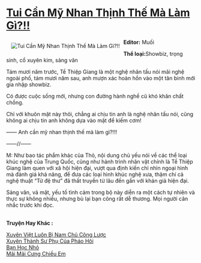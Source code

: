 <a href="https://utruyen.com/tui-can-my-nhan-thinh-the-ma-lam-gi/21821/" title="Tui Cần Mỹ Nhan Thịnh Thế Mà Làm Gì?!!"><h1>Tui Cần Mỹ Nhan Thịnh Thế Mà Làm Gì?!!</h1></a><div style="display:table"><img align="right" style="float: left; padding: 10px;" src="https://utruyen.com/images/story/200x260/tui-can-my-nhan-thinh-the-ma-lam-gi.jpg" alt="Tui Cần Mỹ Nhan Thịnh Thế Mà Làm Gì?!!"><b>Editor:</b> Muối<p></p><b>Thể loại:</b>Showbiz, trọng sinh, cổ xuyên kim, sảng văn<p></p>Tám mươi năm trước, Tề Thiệp Giang là một nghệ nhân tấu nói mãi nghệ ngoài phố, tám mươi năm sau, anh mượn xác hoàn hồn vào một tân binh mới gia nhập showbiz.<p></p>Có được cuộc sống mới, nhưng con đường hành nghề cũ khó khăn chất chồng.<p></p>Chỉ với khuôn mặt này thôi, chẳng ai chịu tin anh là nghệ nhân tấu nói, cũng không ai chịu tin anh không dựa vào mặt để kiếm cơm!<p></p>—— Anh cần mỹ nhan thịnh thế mà làm gì?!!!<p></p>——//——<p></p>M: Như bao tác phẩm khác của Thỏ, nội dung chủ yếu nói về các thể loại khúc nghệ của Trung Quốc, cũng như hành trình nhân vật chính là Tề Thiệp Giang làm quen với xã hội hiện đại, vượt qua định kiến chỉ nhìn ngoại hình mà đánh giá khả năng, để đưa các loại hình khúc nghệ xưa, thậm chí cả nghệ thuật “Tử đệ thư” đã thất truyền từ lâu đến gần với khán giả hiện đại.<p></p>Sảng văn, vả mặt, yếu tố tình cảm trong bộ này diễn ra một cách tự nhiên và thực sự không nhiều, nhưng bù lại bạn công rất dễ thương. Mọi người cân nhắc trước khi đọc.</div><p><br><b>Truyện Hay Khác :</b></p><a href="https://utruyen.com/xuyen-viet-luon-bi-nam-chu-cong-luoc/13465/" alt="Xuyên Việt Luôn Bị Nam Chủ Công Lược">Xuyên Việt Luôn Bị Nam Chủ Công Lược</a><br/><a href="https://github.com/quanluxury/dammy/tree/master/truyenhay/24777/" alt="Xuyên Thành Sư Phụ Của Pháo Hôi">Xuyên Thành Sư Phụ Của Pháo Hôi</a><br/><a href="https://truyenngontinhay.wordpress.com/2019/10/03/ban-hoc-nho/" alt="Bạn Học Nhỏ">Bạn Học Nhỏ</a><br/><a href="https://github.com/quanluxury/truyenhot/tree/master/truyenhay/17185/" alt="Mãi Mãi Cưng Chiều Em">Mãi Mãi Cưng Chiều Em</a><br/>